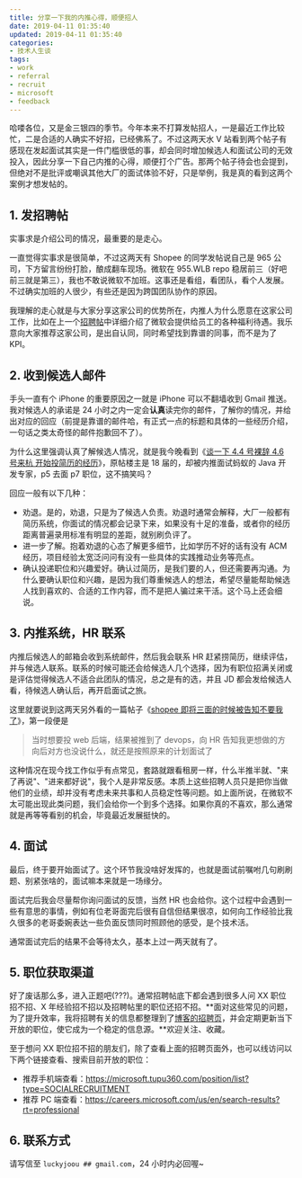 ```yaml
---
title: 分享一下我的内推心得，顺便招人
date: 2019-04-11 01:35:40
updated: 2019-04-11 01:35:40
categories:
- 技术人生谈
tags:
- work
- referral
- recruit
- microsoft
- feedback
---
```


哈喽各位，又是金三银四的季节。今年本来不打算发帖招人，一是最近工作比较忙，二是合适的人确实不好招，已经佛系了。不过这两天水 V 站看到两个帖子有感现在发起面试其实是一件门槛很低的事，却会同时增加候选人和面试公司的无效投入，因此分享一下自己内推的心得，顺便打个广告。那两个帖子待会也会提到，但绝对不是批评或嘲讽其他大厂的面试体验不好，只是举例，我是真的看到这两个案例才想发帖的。

<!-- more -->

## 1. 发招聘帖

实事求是介绍公司的情况，最重要的是走心。

一直觉得实事求是很简单，不过这两天有 Shopee 的同学发帖说自己是 965 公司，下方留言纷纷打脸，酿成翻车现场。微软在 955.WLB repo 稳居前三（好吧前三就是第三），我也不敢说微软不加班。这事还是看组，看团队，看个人发展。不过确实加班的人很少，有些还是因为跨国团队协作的原因。

我理解的走心就是与大家分享这家公司的优势所在，内推人为什么愿意在这家公司工作，比如在上一个[招聘帖](https://www.v2ex.com/t/518252)中详细介绍了微软会提供给员工的各种福利待遇。我乐意向大家推荐这家公司，是出自认同，同时希望找到靠谱的同事，而不是为了 KPI。

## 2. 收到候选人邮件

手头一直有个 iPhone 的重要原因之一就是 iPhone 可以不翻墙收到 Gmail 推送。我对候选人的承诺是 24 小时之内一定会**认真**读完你的邮件，了解你的情况，并给出对应的回应（前提是靠谱的邮件哈，有正式一点的标题和具体的一些经历介绍，一句话之类太奇怪的邮件抱歉回不了）。

为什么这里强调认真了解候选人情况，就是我今晚看到《[谈一下 4.4 号裸辞 4.6 号来杭 开始投简历的经历](https://www.v2ex.com/t/553858)》，原帖楼主是 18 届的，却被内推面试蚂蚁的 Java 开发专家，p5 去面 p7 职位，这不搞笑吗？

回应一般有以下几种：

- 劝退。是的，劝退，只是为了候选人负责。劝退时通常会解释，大厂一般都有简历系统，你面试的情况都会记录下来，如果没有十足的准备，或者你的经历距离普遍录用标准有明显的差距，就别刷负评了。
- 进一步了解。抱着劝退的心态了解更多细节，比如学历不好的话有没有 ACM 经历，项目经验太宽泛问问有没有一些具体的实践推动业务等亮点。
- 确认投递职位和兴趣爱好。确认过简历，是我们要的人，但还需要再沟通。为什么要确认职位和兴趣，是因为我们尊重候选人的想法，希望尽量能帮助候选人找到喜欢的、合适的工作内容，而不是把人骗过来干活。这个马上还会细说。

## 3. 内推系统，HR 联系

内推后候选人的邮箱会收到系统邮件，然后我会联系 HR 赶紧捞简历，继续评估，并与候选人联系。联系的时候可能还会给候选人几个选择，因为有职位招满关闭或是评估觉得候选人不适合此团队的情况，总之是有的选，并且 JD 都会发给候选人看，待候选人确认后，再开启面试之旅。

这里就要说到这两天另外看的一篇帖子《[shopee 即将三面的时候被告知不要我了](https://www.v2ex.com/t/553057)》，第一段便是

> 当时想要投 web 后端，结果被推到了 devops，向 HR 告知我更想做的方向后对方也没说什么，就还是按照原来的计划面试了

这种情况在现今找工作似乎有点常见，套路就跟看租房一样，什么半推半就、"来了再说"、"进来都好说"，我个人是非常反感。本质上这些招聘人员只是把你当做他们的业绩，却并没有考虑未来共事和人员稳定性等问题。如上面所说，在微软不太可能出现此类问题，我们会给你一个到多个选择。如果你真的不喜欢，那么通常就是再等等看别的机会，毕竟最近发展挺快的。

## 4. 面试

最后，终于要开始面试了。这个环节我没啥好发挥的，也就是面试前嘱咐几句刷刷题、别紧张啥的，面试嘛本来就是一场缘分。

面试完后我会尽量帮你询问面试的反馈，当然 HR 也会给你。这个过程中会遇到一些有意思的事情，例如有位老哥面完后很有自信但结果很凉，如何向工作经验比我久很多的老哥委婉表达一些负面反馈同时照顾他的感受，是个技术活。

通常面试完后的结果不会等待太久，基本上过一两天就有了。

## 5. 职位获取渠道

好了废话那么多，进入正题吧(???)。通常招聘帖底下都会遇到很多人问 XX 职位招不招、X 年经验招不招以及招聘帖里的职位还招不招。**面对这些常见的问题，为了提升效率，我将招聘有关的信息都整理到了[博客的招聘页](https://joouis.com/recruit/)，并会定期更新当下开放的职位，使它成为一个稳定的信息源。**欢迎关注、收藏。

至于想问 XX 职位招不招的朋友们，除了查看上面的招聘页面外，也可以线访问以下两个链接查看、搜索目前开放的职位：

- 推荐手机端查看：https://microsoft.tupu360.com/position/list?type=SOCIALRECRUITMENT
- 推荐 PC 端查看：https://careers.microsoft.com/us/en/search-results?rt=professional

## 6. 联系方式

请写信至 `luckyjoou ## gmail.com`，24 小时内必回喔~